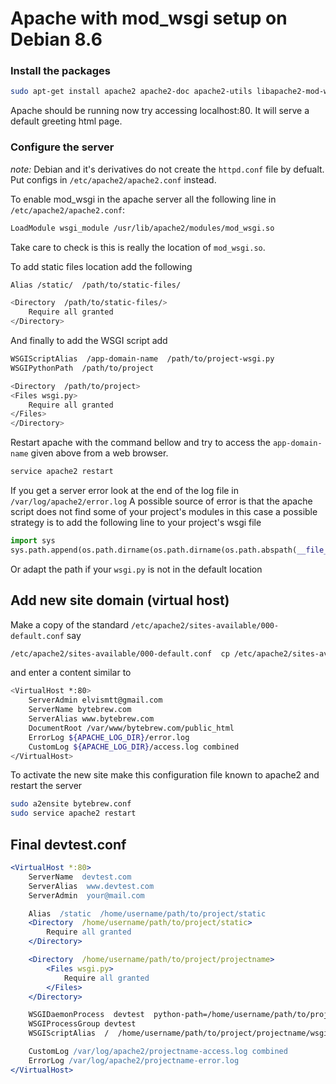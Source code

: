 # Apache with mod_wsgi setup on Debian 8.6

### Install the packages

```bash
sudo apt-get install apache2 apache2-doc apache2-utils libapache2-mod-wsgi-py3
```
Apache should be running now try accessing localhost:80. It will serve a default greeting html page.

### Configure the server

*note:* Debian and it's derivatives do not create the `httpd.conf` file by defualt. Put configs in
`/etc/apache2/apache2.conf` instead.

To enable mod_wsgi in the apache server all the following line in `/etc/apache2/apache2.conf`:

```bash
LoadModule wsgi_module /usr/lib/apache2/modules/mod_wsgi.so
```

Take care to check is this is really the location of `mod_wsgi.so`.

To add static files location add the following

```bash
Alias /static/  /path/to/static-files/

<Directory  /path/to/static-files/>
    Require all granted
</Directory>
```

And finally to add the WSGI script add

```bash
WSGIScriptAlias  /app-domain-name  /path/to/project-wsgi.py
WSGIPythonPath  /path/to/project

<Directory  /path/to/project>
<Files wsgi.py>
    Require all granted
</Files>
</Directory>
```

Restart apache with the command bellow and try to access the `app-domain-name` given above
from a web browser.

```bash
service apache2 restart
```

If you get a server error look at the end of the log file in `/var/log/apache2/error.log`
A possible source of error is that the apache script does not find some of your project's modules
in this case a possible strategy is to add the following line to your project's wsgi file

```python
import sys
sys.path.append(os.path.dirname(os.path.dirname(os.path.abspath(__file__))))
```

Or adapt the path if your `wsgi.py` is not in the default location

## Add new site domain (virtual host)

Make a copy of the standard `/etc/apache2/sites-available/000-default.conf` say

```bash
/etc/apache2/sites-available/000-default.conf  cp /etc/apache2/sites-available/bytebrew.conf
```

and enter a content similar to

```bash
<VirtualHost *:80>
    ServerAdmin elvismtt@gmail.com
    ServerName bytebrew.com
    ServerAlias www.bytebrew.com
    DocumentRoot /var/www/bytebrew.com/public_html
    ErrorLog ${APACHE_LOG_DIR}/error.log
    CustomLog ${APACHE_LOG_DIR}/access.log combined
</VirtualHost>
```

To activate the new site make this configuration file known to apache2 and restart the server

```bash
sudo a2ensite bytebrew.conf
sudo service apache2 restart
```

## Final devtest.conf

```apache
<VirtualHost *:80>
    ServerName  devtest.com
    ServerAlias  www.devtest.com
    ServerAdmin  your@mail.com

    Alias  /static  /home/username/path/to/project/static
    <Directory  /home/username/path/to/project/static>
        Require all granted
    </Directory>

    <Directory  /home/username/path/to/project/projectname>
        <Files wsgi.py>
            Require all granted
        </Files>
    </Directory>

    WSGIDaemonProcess  devtest  python-path=/home/username/path/to/project/projectname
    WSGIProcessGroup devtest
    WSGIScriptAlias  /  /home/username/path/to/project/projectname/wsgi.py

    CustomLog /var/log/apache2/projectname-access.log combined
    ErrorLog /var/log/apache2/projectname-error.log
</VirtualHost>
```
